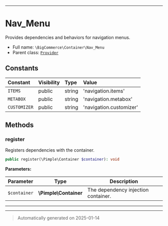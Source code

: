 ***

# Nav_Menu

Provides dependencies and behaviors for navigation menus.



* Full name: `\BigCommerce\Container\Nav_Menu`
* Parent class: [`Provider`](./classes/BigCommerce/Container/Provider.md)


## Constants

| Constant | Visibility | Type | Value |
|:---------|:-----------|:-----|:------|
|`ITEMS`|public|string|&#039;navigation.items&#039;|
|`METABOX`|public|string|&#039;navigation.metabox&#039;|
|`CUSTOMIZER`|public|string|&#039;navigation.customizer&#039;|


## Methods


### register

Registers dependencies with the container.

```php
public register(\Pimple\Container $container): void
```








**Parameters:**

| Parameter | Type | Description |
|-----------|------|-------------|
| `$container` | **\Pimple\Container** | The dependency injection container. |





***


***
> Automatically generated on 2025-01-14
